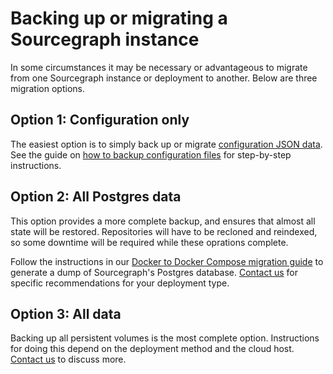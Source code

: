 # Backing up or migrating a Sourcegraph instance

In some circumstances it may be necessary or advantageous to migrate from one Sourcegraph instance or deployment to another. Below are three migration options.

## Option 1: Configuration only

The easiest option is to simply back up or migrate [configuration JSON data](../background-information/data_storage.md#configuration-json). See the guide on [how to backup configuration files](backup_configuration_files.md) for step-by-step instructions.

## Option 2: All Postgres data

This option provides a more complete backup, and ensures that almost all state will be restored. Repositories will have to be recloned and reindexed, so some downtime will be required while these oprations complete.

Follow the instructions in our [Docker to Docker Compose migration guide](../install/docker-compose/migrate.md#backup-single-docker-image-database) to generate a dump of Sourcegraph's Postgres database. [Contact us](https://about.sourcegraph.com/contact/sales) for specific recommendations for your deployment type.

## Option 3: All data

Backing up all persistent volumes is the most complete option. Instructions for doing this depend on the deployment method and the cloud host. [Contact us](https://about.sourcegraph.com/contact/sales) to discuss more.
